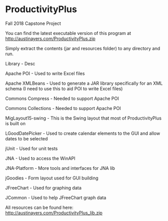 # ProductivityPlus
Fall 2018 Capstone Project

You can find the latest executable version of this program at http://austinayers.com/ProductivityPlus.zip

Simply extract the contents (jar and resources folder) to any directory and run.

Library - Desc

Apache POI - Used to write Excel files

Apache XMLBeans - Used to generate a JAR library specifically for an XML schema (I need to use this to aid POI to write Excel files)

Commons Compress - Needed to support Apache POI

Commons Collections - Needed to support Apache POI

MigLayout15-swing - This is the Swing layout that most of ProductivityPlus is built on

LGoodDatePicker - Used to create calendar elements to the GUI and allow dates to be selected

jUnit - Used for unit tests

JNA - Used to access the WinAPI

JNA-Platform - More tools and interfaces for JNA lib

jGoodies - Form layout used for GUI building

JFreeChart - Used for graphing data

JCommon - Used to help JFreeChart graph data

All resources can be found here: http://austinayers.com/ProductivityPlus_lib.zip

